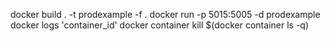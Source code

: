 docker build . -t prodexample -f .
docker run -p 5015:5005 -d prodexample
docker logs 'container_id'
docker container kill $(docker container ls -q)
